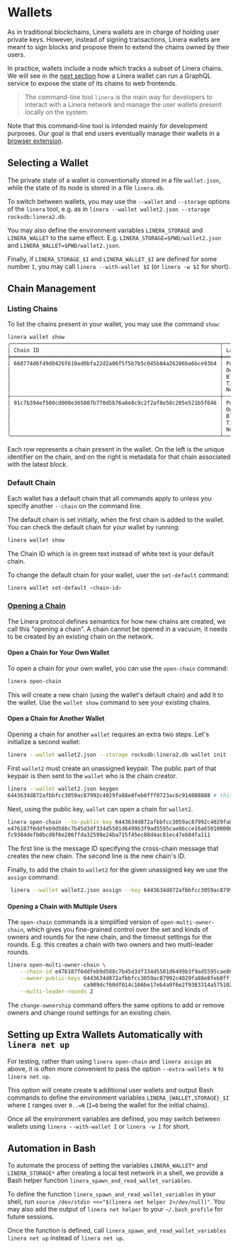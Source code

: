 # Wallets

As in traditional blockchains, Linera wallets are in charge of holding user
private keys. However, instead of signing transactions, Linera wallets are meant
to sign blocks and propose them to extend the chains owned by their users.

In practice, wallets include a node which tracks a subset of Linera chains. We
will see in the [next section](en_US/developers/core_concepts/node_service) how a Linera wallet can run a
GraphQL service to expose the state of its chains to web frontends.

> The command-line tool `linera` is the main way for developers to interact with
> a Linera network and manage the user wallets present locally on the system.

Note that this command-line tool is intended mainly for development purposes.
Our goal is that end users eventually manage their wallets in a
[browser extension](en_US/developers/core_concepts/overview.md#Web3-SDK).

## Selecting a Wallet

The private state of a wallet is conventionally stored in a file `wallet.json`,
while the state of its node is stored in a file `linera.db`.

To switch between wallets, you may use the `--wallet` and `--storage` options of
the `linera` tool, e.g. as in
`linera --wallet wallet2.json --storage rocksdb:linera2.db`.

You may also define the environment variables `LINERA_STORAGE` and
`LINERA_WALLET` to the same effect. E.g. `LINERA_STORAGE=$PWD/wallet2.json` and
`LINERA_WALLET=$PWD/wallet2.json`.

Finally, if `LINERA_STORAGE_$I` and `LINERA_WALLET_$I` are defined for some
number `I`, you may call `linera --with-wallet $I` (or `linera -w $I` for
short).

## Chain Management

### Listing Chains

To list the chains present in your wallet, you may use the command `show`:

```bash
linera wallet show
╭──────────────────────────────────────────────────────────────────┬──────────────────────────────────────────────────────────────────────────────────────╮
│ Chain ID                                                         ┆ Latest Block                                                                         │
╞══════════════════════════════════════════════════════════════════╪══════════════════════════════════════════════════════════════════════════════════════╡
│ 668774d6f49d0426f610ad0bfa22d2a06f5f5b7b5c045b84a26286ba6bce93b4 ┆ Public Key:         3812c2bf764e905a3b130a754e7709fe2fc725c0ee346cb15d6d261e4f30b8f1 │
│                                                                  ┆ Owner:              c9a538585667076981abfe99902bac9f4be93714854281b652d07bb6d444cb76 │
│                                                                  ┆ Block Hash:         -                                                                │
│                                                                  ┆ Timestamp:          2023-04-10 13:52:20.820840                                       │
│                                                                  ┆ Next Block Height:  0                                                                │
├╌╌╌╌╌╌╌╌╌╌╌╌╌╌╌╌╌╌╌╌╌╌╌╌╌╌╌╌╌╌╌╌╌╌╌╌╌╌╌╌╌╌╌╌╌╌╌╌╌╌╌╌╌╌╌╌╌╌╌╌╌╌╌╌╌╌┼╌╌╌╌╌╌╌╌╌╌╌╌╌╌╌╌╌╌╌╌╌╌╌╌╌╌╌╌╌╌╌╌╌╌╌╌╌╌╌╌╌╌╌╌╌╌╌╌╌╌╌╌╌╌╌╌╌╌╌╌╌╌╌╌╌╌╌╌╌╌╌╌╌╌╌╌╌╌╌╌╌╌╌╌╌╌┤
│ 91c7b394ef500cd000e365807b770d5b76a6e8c9c2f2af8e58c205e521b5f646 ┆ Public Key:         29c19718a26cb0d5c1d28102a2836442f53e3184f33b619ff653447280ccba1a │
│                                                                  ┆ Owner:              efe0f66451f2f15c33a409dfecdf76941cf1e215c5482d632c84a2573a1474e8 │
│                                                                  ┆ Block Hash:         51605cad3f6a210183ac99f7f6ef507d0870d0c3a3858058034cfc0e3e541c13 │
│                                                                  ┆ Timestamp:          2023-04-10 13:52:21.885221                                       │
│                                                                  ┆ Next Block Height:  1                                                                │
╰──────────────────────────────────────────────────────────────────┴──────────────────────────────────────────────────────────────────────────────────────╯

```

Each row represents a chain present in the wallet. On the left is the unique
identifier on the chain, and on the right is metadata for that chain associated
with the latest block.

### Default Chain

Each wallet has a default chain that all commands apply to unless you specify
another `--chain` on the command line.

The default chain is set initially, when the first chain is added to the wallet.
You can check the default chain for your wallet by running:

```bash
linera wallet show
```

The Chain ID which is in green text instead of white text is your default chain.

To change the default chain for your wallet, user the `set-default` command:

```bash
linera wallet set-default <chain-id>
```

### [Opening a Chain](en_US/developers/core_concepts/wallets.md#opening-a-chain)

The Linera protocol defines semantics for how new chains are created, we call
this "opening a chain". A chain cannot be opened in a vacuum, it needs to be
created by an existing chain on the network.

#### Open a Chain for Your Own Wallet

To open a chain for your own wallet, you can use the `open-chain` command:

```bash
linera open-chain
```

This will create a new chain (using the wallet's default chain) and add it to
the wallet. Use the `wallet show` command to see your existing chains.

#### Open a Chain for Another Wallet

Opening a chain for another `wallet` requires an extra two steps. Let's
initialize a second wallet:

```bash
linera --wallet wallet2.json --storage rocksdb:linera2.db wallet init --genesis target/debug/genesis.json
```

First `wallet2` must create an unassigned keypair. The public part of that
keypair is then sent to the `wallet` who is the chain creator.

```bash
linera --wallet wallet2.json keygen
6443634d872afbbfcc3059ac87992c4029fa88e8feb0fff0723ac6c914088888 # this is the public key for the unassigned keypair
```

Next, using the public key, `wallet` can open a chain for `wallet2`.

```bash
linera open-chain --to-public-key 6443634d872afbbfcc3059ac87992c4029fa88e8feb0fff0723ac6c914088888
e476187f6ddfeb9d588c7b45d3df334d5501d6499b3f9ad5595cae86cce16a65010000000000000000000000
fc9384defb0bcd8f6e206ffda32599e24ba715f45ec88d4ac81ec47eb84fa111
```

The first line is the message ID specifying the cross-chain message that creates
the new chain. The second line is the new chain's ID.

Finally, to add the chain to `wallet2` for the given unassigned key we use the
`assign` command:

```bash
 linera --wallet wallet2.json assign --key 6443634d872afbbfcc3059ac87992c4029fa88e8feb0fff0723ac6c914088888 --message-id e476187f6ddfeb9d588c7b45d3df334d5501d6499b3f9ad5595cae86cce16a65010000000000000000000000
```

#### Opening a Chain with Multiple Users

The `open-chain` commands is a simplified version of `open-multi-owner-chain`,
which gives you fine-grained control over the set and kinds of owners and rounds
for the new chain, and the timeout settings for the rounds. E.g. this creates a
chain with two owners and two multi-leader rounds.

```bash
linera open-multi-owner-chain \
    --chain-id e476187f6ddfeb9d588c7b45d3df334d5501d6499b3f9ad5595cae86cce16a65010000000000000000000000 \
    --owner-public-keys 6443634d872afbbfcc3059ac87992c4029fa88e8feb0fff0723ac6c914088888 \
                        ca909dcf60df014c166be17eb4a9f6e2f9383314a57510206a54cd841ade455e \
    --multi-leader-rounds 2
```

The `change-ownership` command offers the same options to add or remove owners
and change round settings for an existing chain.

## Setting up Extra Wallets Automatically with `linera net up`

For testing, rather than using `linera open-chain` and `linera assign` as above,
it is often more convenient to pass the option `--extra-wallets N` to
`linera net up`.

This option will create create `N` additional user wallets and output Bash
commands to define the environment variables `LINERA_{WALLET,STORAGE}_$I` where
`I` ranges over `0..=N` (`I=0` being the wallet for the initial chains).

Once all the environment variables are defined, you may switch between wallets
using `linera --with-wallet I` or `linera -w I` for short.

## Automation in Bash

To automate the process of setting the variables `LINERA_WALLET*` and
`LINERA_STORAGE*` after creating a local test network in a shell, we provide a
Bash helper function `linera_spawn_and_read_wallet_variables`.

To define the function `linera_spawn_and_read_wallet_variables` in your shell,
run `source /dev/stdin <<<"$(linera net helper 2>/dev/null)"`. You may also add
the output of `linera net helper` to your `~/.bash_profile` for future sessions.

Once the function is defined, call
`linera_spawn_and_read_wallet_variables linera net up` instead of
`linera net up`.
